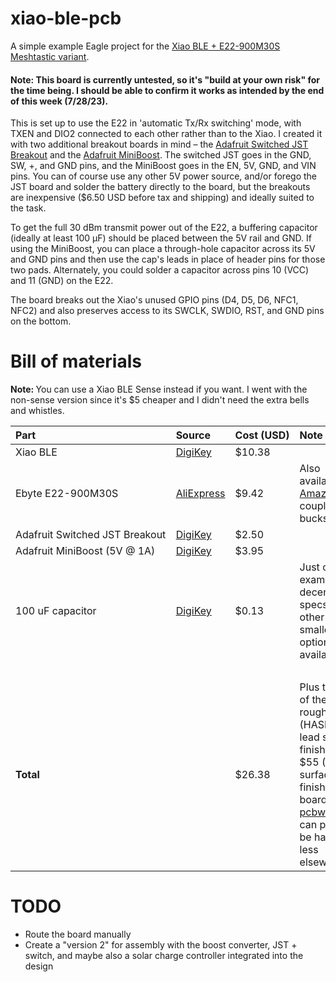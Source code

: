# xiao-ble-pcb

A simple example Eagle project for the <a href="https://github.com/meshtastic/firmware/pull/2633" target="_blank">Xiao BLE + E22-900M30S Meshtastic variant</a>.

#### Note: This board is currently untested, so it's "build at your own risk" for the time being. I should be able to confirm it works as intended by the end of this week (7/28/23).

This is set up to use the E22 in 'automatic Tx/Rx switching' mode, with TXEN and DIO2 connected to each other rather than to the Xiao. I created it with two additional breakout boards in mind – the <a href="https://www.adafruit.com/product/1863" target="_blank">Adafruit Switched JST Breakout</a> and the <a href="https://www.adafruit.com/product/4654" target="_blank">Adafruit MiniBoost</a>. The switched JST goes in the GND, SW, +, and GND pins, and the MiniBoost goes in the EN, 5V, GND, and VIN pins. You can of course use any other 5V power source, and/or forego the JST board and solder the battery directly to the board, but the breakouts are inexpensive ($6.50 USD before tax and shipping) and ideally suited to the task. 

To get the full 30 dBm transmit power out of the E22, a buffering capacitor (ideally at least 100 µF) should be placed between the 5V rail and GND. If using the MiniBoost, you can place a through-hole capacitor across its 5V and GND pins and then use the cap's leads in place of header pins for those two pads. Alternately, you could solder a capacitor across pins 10 (VCC) and 11 (GND) on the E22.

The board breaks out the Xiao's unused GPIO pins (D4, D5, D6, NFC1, NFC2) and also preserves access to its SWCLK, SWDIO, RST, and GND pins on the bottom.

# Bill of materials

<strong>Note: </strong>You can use a Xiao BLE Sense instead if you want. I went with the non-sense version since it's $5 cheaper and I didn't need the extra bells and whistles.

| Part | Source | Cost&nbsp;(USD) | Note |
| :------------ | :---------------------------- | :-----------------| :-----------------|
| Xiao BLE | <a href="https://www.digikey.com/en/products/detail/seeed-technology-co-ltd/102010448/16652893" target="_blank">DigiKey</a> | $10.38 ||
| Ebyte E22-900M30S | <a href="https://www.aliexpress.us/item/3256801621928909.html" target="_blank">AliExpress</a> | $9.42 | Also available on <a href="https://www.amazon.com/EBYTE-E22-900M30S-Wireless-Transmitter-Receiver/dp/B07RLQ9LTF">Amazon</a> for a couple bucks more |
| Adafruit Switched JST Breakout | <a href="https://www.digikey.com/en/products/detail/adafruit-industries-llc/1863/6565368" target="_blank">DigiKey</a> | $2.50 ||
| Adafruit MiniBoost (5V @ 1A) | <a href="https://www.digikey.com/en/products/detail/adafruit-industries-llc/4654/12697636" target="_blank">DigiKey</a> | $3.95 ||
| 100 uF capacitor | <a href="https://www.digikey.com/en/products/detail/würth-elektronik/860040272001/5727432" target="_blank">DigiKey</a> | $0.13 | Just one example with decent specs, lots of other (and smaller) options available |
|&nbsp;&nbsp;&nbsp;&nbsp;&nbsp;&nbsp;&nbsp;&nbsp;&nbsp;&nbsp;&nbsp;&nbsp;&nbsp;&nbsp;&nbsp;&nbsp;&nbsp;&nbsp;&nbsp;&nbsp;&nbsp;&nbsp;&nbsp;&nbsp;&nbsp;&nbsp;&nbsp;&nbsp;&nbsp;&nbsp;&nbsp;&nbsp;&nbsp;&nbsp;&nbsp;&nbsp;&nbsp;&nbsp;&nbsp;&nbsp;&nbsp;&nbsp;&nbsp;&nbsp;&nbsp;&nbsp;&nbsp;&nbsp;&nbsp;&nbsp;&nbsp;&nbsp;&nbsp;&nbsp;&nbsp;&nbsp;||||
| <strong>Total</strong> || $26.38 | Plus the cost of the PCB – roughly $25 (HASL w/ lead surface finish) or $55 (ENIG surface finish) for 10 boards at <a href="https://www.pcbway.com" target="_blank">pcbway.com</a>; can probably be had for less elsewhere |


# TODO

* Route the board manually
* Create a "version 2" for assembly with the boost converter, JST + switch, and maybe also a solar charge controller integrated into the design